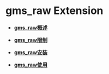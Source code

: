# gms_raw Extension

-   **[gms_raw概述](gms_raw概述.md)**  

-   **[gms_raw限制](gms_raw限制.md)**  

-   **[gms_raw安装](gms_raw安装.md)**  

-   **[gms_raw使用](gms_raw使用.md)**  